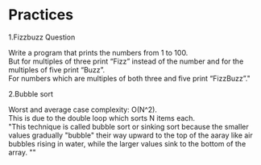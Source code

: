 # Practices

1.Fizzbuzz Question

Write a program that prints the numbers from 1 to 100.  
But for multiples of three print “Fizz” instead of the number and for the multiples of five print “Buzz”.  
For numbers which are multiples of both three and five print “FizzBuzz”."

2.Bubble sort

Worst and average case complexity: O(N^2).  
This is due to the double loop which sorts N items each.  
"This technique is called bubble sort or sinking sort because the smaller values gradually "bubble" their way upward to the top of the aaray like air bubbles rising in water, while the larger values sink to the bottom of the array. ""
